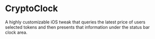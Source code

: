 # CryptoClock
A highly customizable iOS tweak that queries the latest price of users selected tokens and then presents that information under the status bar clock area.
